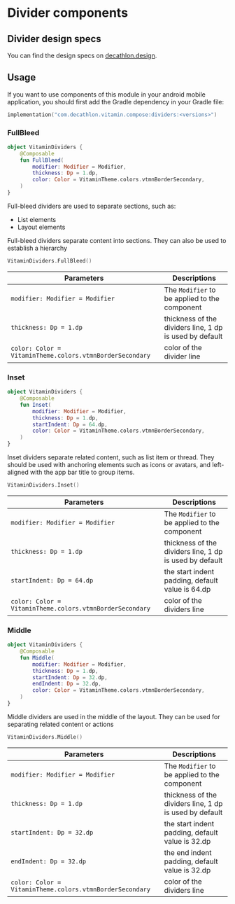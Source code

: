 # Divider components

## Divider design specs

You can find the design specs on [decathlon.design](https://www.decathlon.design/).

## Usage

If you want to use components of this module in your android mobile application, you should
first add the Gradle dependency in your Gradle file:

```kotlin
implementation("com.decathlon.vitamin.compose:dividers:<versions>")
```

### FullBleed

```kotlin
object VitaminDividers {
    @Composable
    fun FullBleed(
        modifier: Modifier = Modifier,
        thickness: Dp = 1.dp,
        color: Color = VitaminTheme.colors.vtmnBorderSecondary,
    )
}
```

Full-bleed dividers are used to separate sections, such as:

- List elements
- Layout elements

Full-bleed dividers separate content into sections. They can also be used to establish a hierarchy

```kotlin
VitaminDividers.FullBleed()
```

Parameters | Descriptions
-- | --
`modifier: Modifier = Modifier` | The `Modifier` to be applied to the component
`thickness: Dp = 1.dp` | thickness of the dividers line, 1 dp is used by default
`color: Color = VitaminTheme.colors.vtmnBorderSecondary` | color of the divider line

### Inset

```kotlin
object VitaminDividers {
    @Composable
    fun Inset(
        modifier: Modifier = Modifier,
        thickness: Dp = 1.dp,
        startIndent: Dp = 64.dp,
        color: Color = VitaminTheme.colors.vtmnBorderSecondary,
    )
}
```

Inset dividers separate related content, such as list item or thread. They should be used with anchoring elements such as icons or avatars, and left-aligned with the app bar title to group items.

```kotlin
VitaminDividers.Inset()
```

Parameters | Descriptions
-- | --
`modifier: Modifier = Modifier` | The `Modifier` to be applied to the component
`thickness: Dp = 1.dp` | thickness of the dividers line, 1 dp is used by default
`startIndent: Dp = 64.dp` | the start indent padding, default value is 64.dp
`color: Color = VitaminTheme.colors.vtmnBorderSecondary` | color of the dividers line

### Middle

```kotlin
object VitaminDividers {
    @Composable
    fun Middle(
        modifier: Modifier = Modifier,
        thickness: Dp = 1.dp,
        startIndent: Dp = 32.dp,
        endIndent: Dp = 32.dp,
        color: Color = VitaminTheme.colors.vtmnBorderSecondary,
    )
}
```

Middle dividers are used in the middle of the layout. They can be used for separating related content or actions

```kotlin
VitaminDividers.Middle()
```


Parameters | Descriptions
-- | --
`modifier: Modifier = Modifier` | The `Modifier` to be applied to the component
`thickness: Dp = 1.dp` | thickness of the dividers line, 1 dp is used by default
`startIndent: Dp = 32.dp` | the start indent padding, default value is 32.dp
`endIndent: Dp = 32.dp` | the end indent padding, default value is 32.dp
`color: Color = VitaminTheme.colors.vtmnBorderSecondary` | color of the dividers line

